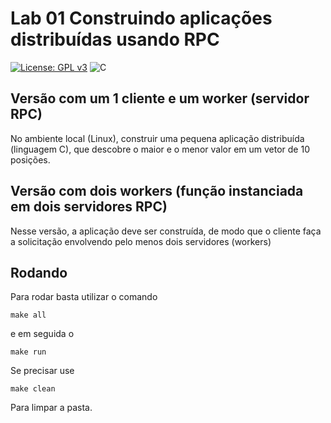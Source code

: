 # Lab 01 Construindo aplicações distribuídas usando RPC

[![License: GPL v3](https://img.shields.io/badge/License-GPLv3-blue.svg)](https://www.gnu.org/licenses/gpl-3.0)  ![C](https://img.shields.io/badge/Solutions-blue.svg?style=flat&logo=c)

## Versão com um 1 cliente e um worker (servidor RPC) 

No ambiente local (Linux), construir uma pequena aplicação distribuída (linguagem C), que descobre o maior e o menor valor em um vetor de 10 posições.

## Versão com dois workers (função instanciada em dois servidores RPC) 

Nesse versão, a aplicação deve ser construída, de modo que o cliente faça a solicitação envolvendo pelo menos dois servidores (workers)

## Rodando

Para rodar basta utilizar o comando 
```
make all
```

e em seguida o 
```
make run
```

Se precisar use 
```
make clean
``` 

Para limpar a pasta.

 
